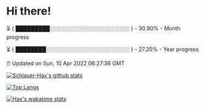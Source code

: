 # Hi there!

⏳ { █████████░░░░░░░░░░░░░░░░░░░░░ } - 30.90% - Month progress

⏳ { ████████░░░░░░░░░░░░░░░░░░░░░░ } - 27.20% - Year progress

⏰ Updated on Sun, 10 Apr 2022 06:27:36 GMT


[![Schlauer-Hax's github stats](https://github-readme-stats.vercel.app/api?username=Schlauer-Hax&show_icons=true&theme=dark&count_private=true)](https://github.com/Schlauer-Hax)


[![Top Langs](https://github-readme-stats.vercel.app/api/top-langs/?username=Schlauer-Hax&layout=compact&theme=dark)](https://github.com/Schlauer-Hax?tab=repositories)


[![Hax's wakatime stats](https://github-readme-stats.vercel.app/api/wakatime?username=Hax&theme=dark)](https://wakatime.com/@Hax)

